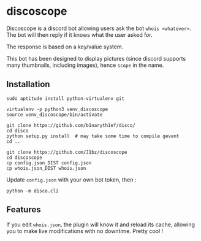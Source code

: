 discoscope
==========

Discoscope is a discord bot allowing users ask the bot `whois <whatever>`. The
bot will then reply if it knows what the user asked for.

The response is based on a key/value system.

This bot has been designed to display pictures (since discord supports many
thumbnails, including images), hence `scope` in the name.

Installation
------------

    sudo aptitude install python-virtualenv git

    virtualenv -p python3 venv_discoscope
    source venv_discoscope/bin/activate

    git clone https://github.com/b1naryth1ef/disco/
    cd disco
    python setup.py install  # may take some time to compile gevent
    cd ..

    git clone https://github.com/J1bz/discoscope
    cd discoscope
    cp config.json_DIST config.json
    cp whois.json_DIST whois.json

Update `config.json` with your own bot token, then :

    python -m disco.cli

Features
--------

If you edit `whois.json`, the plugin will know it and reload its cache,
allowing you to make live modifications with no downtime. Pretty cool !
